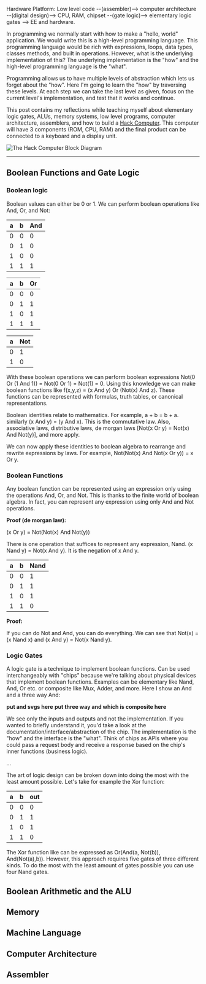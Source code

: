 Hardware Platform: Low level code --(assembler)--> computer architecture --(digital design)--> CPU, RAM, chipset --(gate logic)--> elementary logic gates --> EE and hardware.

In programming we normally start with how to make a "hello, world" application. We would write this is a high-level programming language. This programming language would be rich with expressions, loops, data types, classes methods, and built in operations. However, what is the underlying implementation of this? The underlying implementation is the "how" and the high-level programming language is the "what".

Programming allows us to have multiple levels of abstraction which lets us forget about the "how". Here I'm going to learn the "how" by traversing these levels. At each step we can take the last level as given, focus on the current level's implementation, and test that it works and continue.

This post contains my reflections while teaching myself about elementary logic gates, ALUs, memory systems, low level programs, computer architecture, assemblers, and how to build a [Hack Computer](https://en.wikipedia.org/wiki/Hack_computer). This computer will have 3 components (ROM, CPU, RAM) and the final product can be connected to a keyboard and a display unit.

![The Hack Computer Block Diagram](/static/images/nand-tetris/Hack_Diagram.png)

---

## Boolean Functions and Gate Logic

### Boolean logic

Boolean values can either be 0 or 1. We can perform boolean operations like And, Or, and Not:

| a   | b   | And |
| --- | --- | --- |
| 0   | 0   | 0   |
| 0   | 1   | 0   |
| 1   | 0   | 0   |
| 1   | 1   | 1   |

| a   | b   | Or  |
| --- | --- | --- |
| 0   | 0   | 0   |
| 0   | 1   | 1   |
| 1   | 0   | 1   |
| 1   | 1   | 1   |

| a   | Not |
| --- | --- |
| 0   | 1   |
| 1   | 0   |

With these boolean operations we can perform boolean expressions Not(0 Or (1 And 1)) = Not(0 Or 1) = Not(1) = 0. Using this knowledge we can make boolean functions like f(x,y,z) = (x And y) Or (Not(x) And z). These functions can be represented with formulas, truth tables, or canonical representations.

Boolean identities relate to mathematics. For example, a + b = b + a. similarly (x And y) = (y And x). This is the commutative law. Also, associative laws, distributive laws, de morgan laws [Not(x Or y) = Not(x) And Not(y)], and more apply.

We can now apply these identities to boolean algebra to rearrange and rewrite expressions by laws. For example, Not(Not(x) And Not(x Or y)) = x Or y.

### Boolean Functions

Any boolean function can be represented using an expression only using the operations And, Or, and Not. This is thanks to the finite world of boolean algebra. In fact, you can represent any expression using only And and Not operations.

**Proof (de morgan law):**

(x Or y) = Not(Not(x) And Not(y))

There is one operation that suffices to represent any expression, Nand. (x Nand y) = Not(x And y). It is the negation of x And y.

| a   | b   | Nand |
| --- | --- | ---- |
| 0   | 0   | 1    |
| 0   | 1   | 1    |
| 1   | 0   | 1    |
| 1   | 1   | 0    |

**Proof:**

If you can do Not and And, you can do everything. We can see that Not(x) = (x Nand x) and (x And y) = Not(x Nand y).

### Logic Gates

A logic gate is a technique to implement boolean functions. Can be used interchangeably with "chips" because we're talking about physical devices that implement boolean functions. Examples can be elementary like Nand, And, Or etc. or composite like Mux, Adder, and more. Here I show an And and a three way And:

**put and svgs here**
**put three way and which is composite here**

We see only the inputs and outputs and not the implementation. If you wanted to briefly understand it, you'd take a look at the documentation/interface/abstraction of the chip. The implementation is the "how" and the interface is the "what". Think of chips as APIs where you could pass a request body and receive a response based on the chip's inner functions (business logic).

...

The art of logic design can be broken down into doing the most with the least amount possible. Let's take for example the Xor function:

| a   | b   | out |
| --- | --- | --- |
| 0   | 0   | 0   |
| 0   | 1   | 1   |
| 1   | 0   | 1   |
| 1   | 1   | 0   |

The Xor function like can be expressed as Or(And(a, Not(b)), And(Not(a),b)). However, this approach requires five gates of three different kinds. To do the most with the least amount of gates possible you can use four Nand gates.

## Boolean Arithmetic and the ALU

## Memory

## Machine Language

## Computer Architecture

## Assembler
